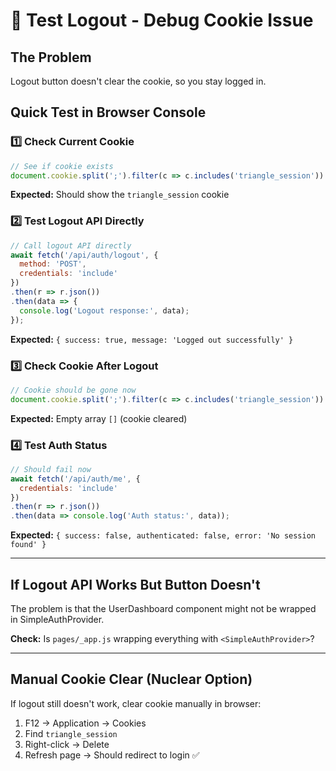 # 🧪 Test Logout - Debug Cookie Issue

## The Problem
Logout button doesn't clear the cookie, so you stay logged in.

## Quick Test in Browser Console

### 1️⃣ Check Current Cookie
```javascript
// See if cookie exists
document.cookie.split(';').filter(c => c.includes('triangle_session'))
```

**Expected:** Should show the `triangle_session` cookie

### 2️⃣ Test Logout API Directly
```javascript
// Call logout API directly
await fetch('/api/auth/logout', {
  method: 'POST',
  credentials: 'include'
})
.then(r => r.json())
.then(data => {
  console.log('Logout response:', data);
});
```

**Expected:** `{ success: true, message: 'Logged out successfully' }`

### 3️⃣ Check Cookie After Logout
```javascript
// Cookie should be gone now
document.cookie.split(';').filter(c => c.includes('triangle_session'))
```

**Expected:** Empty array `[]` (cookie cleared)

### 4️⃣ Test Auth Status
```javascript
// Should fail now
await fetch('/api/auth/me', {
  credentials: 'include'
})
.then(r => r.json())
.then(data => console.log('Auth status:', data));
```

**Expected:** `{ success: false, authenticated: false, error: 'No session found' }`

---

## If Logout API Works But Button Doesn't

The problem is that the UserDashboard component might not be wrapped in SimpleAuthProvider.

**Check:** Is `pages/_app.js` wrapping everything with `<SimpleAuthProvider>`?

---

## Manual Cookie Clear (Nuclear Option)

If logout still doesn't work, clear cookie manually in browser:
1. F12 → Application → Cookies
2. Find `triangle_session`
3. Right-click → Delete
4. Refresh page → Should redirect to login ✅
